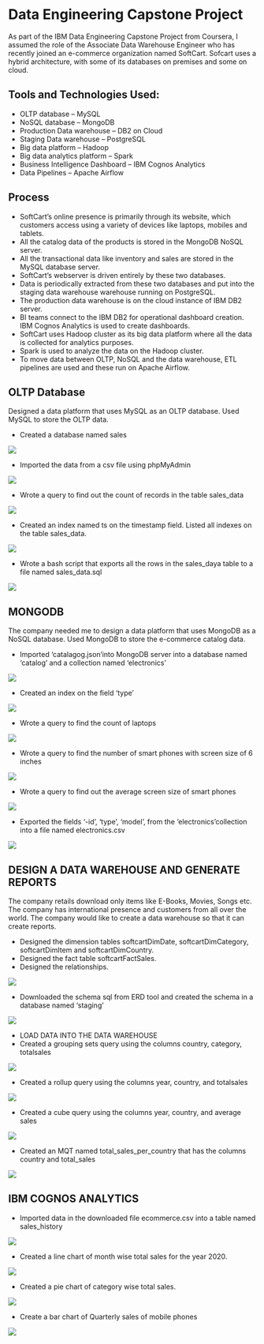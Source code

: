 # Data Engineering Capstone Project
As part of the IBM Data Engineering Capstone Project from Coursera, I assumed the role of the Associate Data Warehouse Engineer who has recently joined an e-commerce organization named SoftCart.
Sofcart uses a hybrid architecture, with some of its databases on premises and some on cloud.

## Tools and Technologies Used:
-	OLTP database – MySQL
-	NoSQL database – MongoDB
-	Production Data warehouse – DB2 on Cloud
-	Staging Data warehouse – PostgreSQL
-	Big data platform – Hadoop
-	Big data analytics platform – Spark
-	Business Intelligence Dashboard – IBM Cognos Analytics
-	Data Pipelines – Apache Airflow

## Process
-	SoftCart’s online presence is primarily through its website, which customers access using a variety of devices like laptops, mobiles and tablets.
-	All the catalog data of the products is stored in the MongoDB NoSQL server.
-	All the transactional data like inventory and sales are stored in the MySQL database server.
-	SoftCart’s webserver is driven entirely by these two databases.
-	Data is periodically extracted from these two databases and put into the staging data warehouse warehouse running on PostgreSQL.
-	The production data warehouse is on the cloud instance of IBM DB2 server.
-	BI teams connect to the IBM DB2 for operational dashboard creation. IBM Cognos Analytics is used to create dashboards.
-	SoftCart uses Hadoop cluster as its big data platform where all the data is collected for analytics purposes.
-	Spark is used to analyze the data on the Hadoop cluster.
-	To move data between OLTP, NoSQL and the data warehouse, ETL pipelines are used and these run on Apache Airflow.

## OLTP Database
Designed a data platform that uses MySQL as an OLTP database. Used MySQL to store the OLTP data.
  
- Created a database named sales
   
![](https://github.com/antfneves/PortfolioProjects/blob/main/Capstone%20Project/Images/1createtable.jpg?raw=true)
    
- Imported the data from a csv file using phpMyAdmin
    
![](https://github.com/antfneves/PortfolioProjects/blob/main/Capstone%20Project/Images/2importdata.jpg?raw=true)
    
- Wrote a query to find out the count of records in the table sales_data
    
![](https://github.com/antfneves/PortfolioProjects/blob/main/Capstone%20Project/Images/4salesrows.jpg?raw=true)
    
- Created an index named ts on the timestamp field. Listed all indexes on the table sales_data.
    
![](https://github.com/antfneves/PortfolioProjects/blob/main/Capstone%20Project/Images/5listindexes.jpg?raw=true)


- Wrote a bash script that exports all the rows in the sales_daya table to a file named sales_data.sql
    
![](https://github.com/antfneves/PortfolioProjects/blob/main/Capstone%20Project/Images/6exportdata.jpg?raw=true)

## MONGODB
The company needed me to design a data platform that uses MongoDB as a NoSQL database. Used MongoDB to store the e-commerce catalog data.

- Imported ‘catalagog.json’into MongoDB server into a database named ‘catalog’ and a collection named ‘electronics’

![](https://github.com/antfneves/PortfolioProjects/blob/main/Capstone%20Project/Images/7mongoimport.jpg?raw=true)

- Created an index on the field ‘type’

![](https://github.com/antfneves/PortfolioProjects/blob/main/Capstone%20Project/Images/10create-index.jpg?raw=true)

- Wrote a query to find the count of laptops

![](https://github.com/antfneves/PortfolioProjects/blob/main/Capstone%20Project/Images/11mongo-query-laptops.jpg?raw=true)

- Wrote a query to find the number of smart phones with screen size of 6 inches

![](https://github.com/antfneves/PortfolioProjects/blob/main/Capstone%20Project/Images/12mongo-query-mobiles1.jpg?raw=true)  

- Wrote a query to find out the average screen size of smart phones

![](https://github.com/antfneves/PortfolioProjects/blob/main/Capstone%20Project/Images/13mongo-query-mobiles2.jpg?raw=true)   

- Exported the fields ‘-id’, ‘type’, ‘model’, from the ‘electronics’collection into a file named electronics.csv

![](https://github.com/antfneves/PortfolioProjects/blob/main/Capstone%20Project/Images/14mongoexport.jpg?raw=true)

## DESIGN A DATA WAREHOUSE AND GENERATE REPORTS
The company retails download only items like E-Books, Movies, Songs etc. The company has international presence and customers from all over the world. The company would like to create a data warehouse so that it can create reports. 

- Designed the dimension tables softcartDimDate, softcartDimCategory, softcartDimItem and softcartDimCountry.
- Designed the fact table softcartFactSales.
- Designed the relationships.

![](https://github.com/antfneves/PortfolioProjects/blob/main/Capstone%20Project/Images/softcartRelationships.jpg?raw=true)  

- Downloaded the schema sql from ERD tool and created the schema in a database named ‘staging’

![](https://github.com/antfneves/PortfolioProjects/blob/main/Capstone%20Project/Images/createschema.jpg?raw=true)

- LOAD DATA INTO THE DATA WAREHOUSE
- Created a grouping sets query using the columns country, category, totalsales

![](https://github.com/antfneves/PortfolioProjects/blob/main/Capstone%20Project/Images/19groupingsets.jpg?raw=true)

- Created a rollup query using the columns year, country, and totalsales

![](https://github.com/antfneves/PortfolioProjects/blob/main/Capstone%20Project/Images/20rollup.jpg?raw=true)

- Created a cube query using the columns year, country, and average sales

![](https://github.com/antfneves/PortfolioProjects/blob/main/Capstone%20Project/Images/21cube.jpg?raw=true)

- Created an MQT named total_sales_per_country that has the columns country and total_sales

![](https://github.com/antfneves/PortfolioProjects/blob/main/Capstone%20Project/Images/22mqt.jpg?raw=true)

## IBM COGNOS ANALYTICS

- Imported data in the downloaded file ecommerce.csv into a table named sales_history

![](https://github.com/antfneves/PortfolioProjects/blob/main/Capstone%20Project/Images/dataimport1.jpg?raw=true)

- Created a line chart of month wise total sales for the year 2020.

![](https://github.com/antfneves/PortfolioProjects/blob/main/Capstone%20Project/Images/26linechart.jpg?raw=true)

- Created a pie chart of category wise total sales.

![](https://github.com/antfneves/PortfolioProjects/blob/main/Capstone%20Project/Images/27piechart.jpg?raw=true)

- Create a bar chart of Quarterly sales of mobile phones

![](https://github.com/antfneves/PortfolioProjects/blob/main/Capstone%20Project/Images/28barchart.jpg?raw=true)






    
 
    
    

